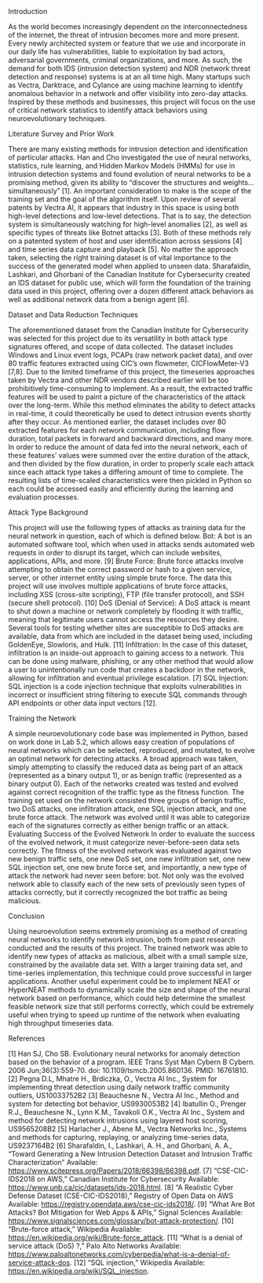 Introduction

As the world becomes increasingly dependent on the interconnectedness of the internet, the threat of intrusion becomes more and more present.  Every newly architected system or feature that we use and incorporate in our daily life has vulnerabilities, liable to exploitation by bad actors, adversarial governments, criminal organizations, and more.  As such, the demand for both IDS (intrusion detection system) and NDR (network threat detection and response) systems is at an all time high.  Many startups such as Vectra, Darktrace, and Cylance are using machine learning to identify anomalous behavior in a network and offer visibility into zero-day attacks.  Inspired by these methods and businesses, this project will focus on the use of critical network statistics to identify attack behaviors using neuroevolutionary techniques.  

Literature Survey and Prior Work

There are many existing methods for intrusion detection and identification of particular attacks.  Han and Cho investigated the use of neural networks, statistics, rule learning, and Hidden Markov Models (HMMs) for use in intrusion detection systems and found evolution of neural networks to be a promising method, given its ability to “discover the structures and weights…simultaneously” [1].  An important consideration to make is the scope of the training set and the goal of the algorithm itself.   Upon review of several patents by Vectra AI, it appears that industry in this space is using both high-level detections and low-level detections.  That is to say, the detection system is simultaneously watching for high-level anomalies [2], as well as specific types of threats like Botnet attacks [3].  Both of these methods rely on a patented system of host and user identification across sessions [4] and time series data capture and playback [5].  No matter the approach taken, selecting the right training dataset is of vital importance to the success of the generated model when applied to unseen data.  Sharafaldin, Lashkari, and Ghorbani of the Canadian Institute for Cybersecurity created an IDS dataset for public use, which will form the foundation of the training data used in this project, offering over a dozen different attack behaviors as well as additional network data from a benign agent [6].

Dataset and Data Reduction Techniques

The aforementioned dataset from the Canadian Institute for Cybersecurity was selected for this project due to its versatility in both attack type signatures offered, and scope of data collected.  The dataset includes Windows and Linux event logs, PCAPs (raw network packet data), and over 80 traffic features extracted using CIC’s own flowmeter, CICFlowMeter-V3 [7,8].  Due to the limited timeframe of this project, the timeseries approaches taken by Vectra and other NDR vendors described earlier will be too prohibitively time-consuming to implement.  As a result, the extracted traffic features will be used to paint a picture of the characteristics of the attack over the long-term.  While this method eliminates the ability to detect attacks in real-time, it could theoretically be used to detect intrusion events shortly after they occur.  As mentioned earlier, the dataset includes over 80 extracted features for each network communication, including flow duration, total packets in forward and backward directions, and many more.  In order to reduce the amount of data fed into the neural network, each of these features’ values were summed over the entire duration of the attack, and then divided by the flow duration, in order to properly scale each attack since each attack type takes a differing amount of time to complete.  The resulting lists of time-scaled characteristics were then pickled in Python so each could be accessed easily and efficiently during the learning and evaluation processes.

Attack Type Background

This project will use the following types of attacks as training data for the neural network in question, each of which is defined below.
Bot:  A bot is an automated software tool, which when used in attacks sends automated web requests in order to disrupt its target, which can include websites, applications, APIs, and more.  [9]
Brute Force: Brute force attacks involve attempting to obtain the correct password or hash to a given service, server, or other internet entity using simple brute force.  The data this project will use involves multiple applications of brute force attacks, including XSS (cross-site scripting), FTP (file transfer protocol), and SSH (secure shell protocol). [10]
DoS (Denial of Service):  A DoS attack is meant to shut down a machine or network completely by flooding it with traffic, meaning that legitimate users cannot access the resources they desire.  Several tools for testing whether sites are susceptible to DoS attacks are available, data from which are included in the dataset being used, including GoldenEye, Slowloris, and Hulk.  [11]
Infiltration: In the case of this dataset, infiltration is an inside-out approach to gaining access to a network.  This can be done using malware, phishing, or any other method that would allow a user to unintentionally run code that creates a backdoor in the network, allowing for infiltration and eventual privilege escalation. [7]
SQL Injection: SQL injection is a code injection technique that exploits vulnerabilities in incorrect or insufficient string filtering to execute SQL commands through API endpoints or other data input vectors [12].

Training the Network

A simple neuroevolutionary code base was implemented in Python, based on work done in Lab 5.2, which allows easy creation of populations of neural networks which can be selected, reproduced, and mutated, to evolve an optimal network for detecting attacks.  A broad approach was taken, simply attempting to classify the reduced data as being part of an attack (represented as a binary output 1), or as benign traffic (represented as a binary output 0).  Each of the networks created was tested and evolved against correct recognition of the traffic type as the fitness function.  The training set used on the network consisted three groups of benign traffic, two DoS attacks, one infiltration attack, one SQL injection attack, and one brute force attack.  The network was evolved until it was able to categorize each of the signatures correctly as either benign traffic or an attack.
Evaluating Success of the Evolved Network
In order to evaluate the success of the evolved network, it must categorize never-before-seen data sets correctly.  The fitness of the evolved network was evaluated against two new benign traffic sets, one new DoS set, one new infiltration set, one new SQL injection set, one new brute force set, and importantly, a new type of attack the network had never seen before: bot.  Not only was the evolved network able to classify each of the new sets of previously seen types of attacks correctly, but it correctly recognized the bot traffic as being malicious.

Conclusion

Using neuroevolution seems extremely promising as a method of creating neural networks to identify network intrusion, both from past research conducted and the results of this project.  The trained network was able to identify new types of attacks as malicious, albeit with a small sample size, constrained by the available data set.  With a larger training data set, and time-series implementation, this technique could prove successful in larger applications.  Another useful experiment could be to implement NEAT or HyperNEAT methods to dynamically scale the size and shape of the neural network based on performance, which could help determine the smallest feasible network size that still performs correctly, which could be extremely useful when trying to speed up runtime of the network when evaluating high throughput timeseries data.

References

[1] Han SJ, Cho SB. Evolutionary neural networks for anomaly detection based on the behavior of a program. IEEE Trans Syst Man Cybern B Cybern. 2006 Jun;36(3):559-70. doi: 10.1109/tsmcb.2005.860136. PMID: 16761810.
[2] Pegna D.L, Mhatre H., Brdiczka, O., Vectra AI Inc., System for implementing threat detection using daily network traffic community outliers, US10033752B2
[3] Beauchesne N., Vectra AI Inc., Method and system for detecting bot behavior, US9930053B2
[4] Ibatullin O., Prenger R.J., Beauchesne N., Lynn K.M., Tavakoli O.K., Vectra AI Inc., System and method for detecting network intrusions using layered host scoring, US9565208B2
[5] Harlacher J., Abene M., Vectra Networks Inc., Systems and methods for capturing, replaying, or analyzing time-series data, US9237164B2
[6] Sharafaldin, I., Lashkari, A. H., and Ghorbani, A. A., “Toward Generating a New Intrusion Detection Dataset and Intrusion Traffic Characterization” Available: https://www.scitepress.org/Papers/2018/66398/66398.pdf.
[7] “CSE-CIC-IDS2018 on AWS,” Canadian Institute for Cybersecurity Available: https://www.unb.ca/cic/datasets/ids-2018.html. 
[8] “A Realistic Cyber Defense Dataset (CSE-CIC-IDS2018),” Registry of Open Data on AWS Available: https://registry.opendata.aws/cse-cic-ids2018/. 
[9] “What Are Bot Attacks? Bot Mitigation for Web Apps & APIs,” Signal Sciences Available: https://www.signalsciences.com/glossary/bot-attack-protection/. 
[10] “Brute-force attack,” Wikipedia Available: https://en.wikipedia.org/wiki/Brute-force_attack. 
[11]  “What is a denial of service attack (DoS) ?,” Palo Alto Networks Available: https://www.paloaltonetworks.com/cyberpedia/what-is-a-denial-of-service-attack-dos.
[12] “SQL injection,” Wikipedia Available: https://en.wikipedia.org/wiki/SQL_injection.
